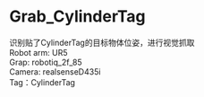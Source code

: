 # Grab_CylinderTag
识别贴了CylinderTag的目标物体位姿，进行视觉抓取<br />
Robot arm: UR5<br />
Grap: robotiq_2f_85<br />
Camera: realsenseD435i<br />
Tag：CylinderTag<br />


